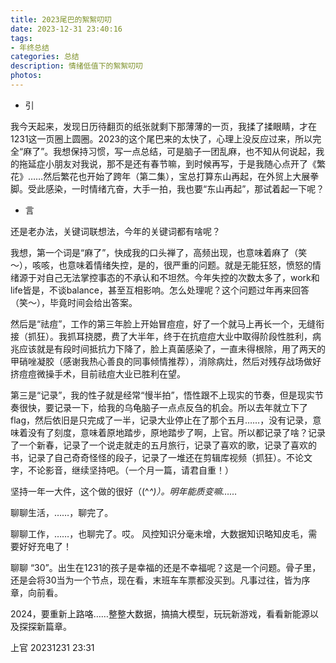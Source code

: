 ```yaml
---
title: 2023尾巴的絮絮叨叨
date: 2023-12-31 23:40:16
tags:
- 年终总结
categories: 总结
description: 情绪低值下的絮絮叨叨
photos:
---
```

- 引

我今天起来，发现日历待翻页的纸张就剩下那薄薄的一页，我揉了揉眼睛，才在1231这一页圈上圆圈。2023的这个尾巴来的太快了，心理上没反应过来，所以完全“麻了”。我想保持习惯，写一点总结，可是脑子一团乱麻，也不知从何说起，我的拖延症小朋友对我说，那不是还有春节嘛，到时候再写，于是我随心点开了《繁花》……然后繁花也开始了跨年（第二集），宝总打算东山再起，在外贸上大展拳脚。受此感染，一时情绪亢奋，大手一拍，我也要“东山再起”，那试着起一下呢？

- 言

还是老办法，关键词联想法，今年的关键词都有啥呢？

我想，第一个词是“麻了”，快成我的口头禅了，高频出现，也意味着麻了（笑～），咳咳，也意味着情绪失控，是的，很严重的问题。就是无能狂怒，愤怒的情绪源于对自己无法掌控事态的不承认和不坦然。今年失控的次数太多了，work和life皆是，不谈balance，甚至互相影响。怎么处理呢？这个问题过年再来回答（笑～），毕竟时间会给出答案。

然后是“祛痘”，工作的第三年脸上开始冒痘痘，好了一个就马上再长一个，无缝衔接（抓狂）。我抓耳挠腮，费了大半年，终于在抗痘痘大业中取得阶段性胜利，病兆应该就是有段时间抵抗力下降了，脸上真菌感染了，一直未得根除，用了两天的甲硝唑凝胶（感谢我热心善良的同事倾情推荐），消除病灶，然后对残存战场做好挤痘痘微操手术，目前祛痘大业已胜利在望。

第三是“记录”，我的性子就是经常“慢半拍”，悟性跟不上现实的节奏，但是现实节奏很快，要记录一下，给我的乌龟脑子一点点反刍的机会。所以去年就立下了flag，然后依旧是只完成了一半，记录大业停止在了那个五月……，没有记录，意味着没有了刻度，意味着原地踏步，原地踏步了啊，上官。所以都记录了啥？记录了一个新春，记录了一个说走就走的五月旅行，记录了喜欢的歌，记录了喜欢的书，记录了自己奇奇怪怪的段子，记录了一堆还在剪辑库视频（抓狂）。不论文字，不论影音，继续坚持吧。（一个月一篇，请君自重！）

坚持一年一大件，这个做的很好（(^*^)）。明年能质变嘛……*

聊聊生活，……，聊完了。

聊聊工作，……，也聊完了。哎。 风控知识分毫未增，大数据知识略知皮毛，需要好好充电了！

聊聊 “30”。出生在1231的孩子是幸福的还是不幸福呢？这是一个问题。骨子里，还是会将30当为一个节点，现在看，末班车车票都没买到。凡事过往，皆为序章，向前看。

2024，要重新上路咯……整整大数据，搞搞大模型，玩玩新游戏，看看新能源以及探探新篇章。

上官 20231231 23:31

